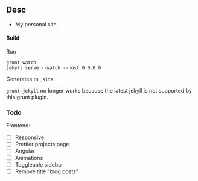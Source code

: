 ## Desc

- My personal site


#### Build
Run

	grunt watch
	jekyll serve --watch --host 0.0.0.0

Generates to `_site`.

`grunt-jekyll` no longer works because the latest jekyll is not supported by this grunt plugin.


### Todo

Frontend:
- [ ] Responsive
- [ ] Prettier projects page
- [ ] Angular
- [ ] Animations
- [ ] Toggleable sidebar
- [ ] Remove title "blog posts"